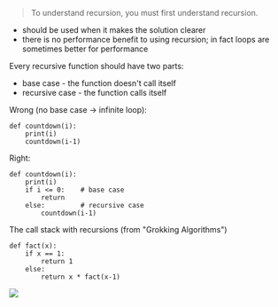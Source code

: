 > To understand recursion, you must first understand recursion.

* should be used when it makes the solution clearer
* there is no performance benefit to using recursion; in fact loops are sometimes better for performance

Every recursive function should have two parts:

* base case - the function doesn't call itself
* recursive case - the function calls itself

Wrong (no base case -> infinite loop):

```
def countdown(i):
    print(i)
    countdown(i-1)
```

Right:

```
def countdown(i):
    print(i)
    if i <= 0:    # base case
        return
    else:         # recursive case
        countdown(i-1)
```

The call stack with recursions (from "Grokking Algorithms")

```
def fact(x):
    if x == 1:
        return 1
    else:
        return x * fact(x-1)
```

<img src="https://user-images.githubusercontent.com/1047259/132297124-1d1f431e-22c9-423e-8651-ec9365580d02.png" style="max-width:100%;height:auto;"> 
